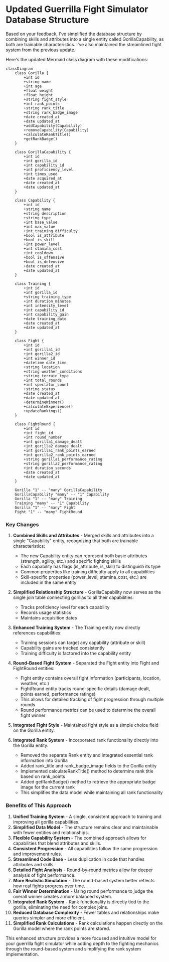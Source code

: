 # Updated Guerrilla Fight Simulator Database Structure

Based on your feedback, I've simplified the database structure by combining skills and attributes into a single entity called GorillaCapability, as both are trainable characteristics. I've also maintained the streamlined fight system from the previous update.

Here's the updated Mermaid class diagram with these modifications:

```mermaid
classDiagram
    class Gorilla {
        +int id
        +string name
        +int age
        +float weight
        +float height
        +string fight_style
        +int rank_points
        +string rank_title
        +string rank_badge_image
        +date created_at
        +date updated_at
        +addCapability(Capability)
        +removeCapability(Capability)
        +calculateRankTitle()
        +getRankBadge()
    }

    class GorillaCapability {
        +int id
        +int gorilla_id
        +int capability_id
        +int proficiency_level
        +int times_used
        +date acquired_at
        +date created_at
        +date updated_at
    }

    class Capability {
        +int id
        +string name
        +string description
        +string type
        +int base_value
        +int max_value
        +int training_difficulty
        +bool is_attribute
        +bool is_skill
        +int power_level
        +int stamina_cost
        +int cooldown
        +bool is_offensive
        +bool is_defensive
        +date created_at
        +date updated_at
    }

    class Training {
        +int id
        +int gorilla_id
        +string training_type
        +int duration_minutes
        +int intensity_level
        +int capability_id
        +int capability_gain
        +date training_date
        +date created_at
        +date updated_at
    }

    class Fight {
        +int id
        +int gorilla1_id
        +int gorilla2_id
        +int winner_id
        +datetime date_time
        +string location
        +string weather_conditions
        +string terrain_type
        +int total_rounds
        +int spectator_count
        +string status
        +date created_at
        +date updated_at
        +determineWinner()
        +calculateExperience()
        +updateRankings()
    }
    
    class FightRound {
        +int id
        +int fight_id
        +int round_number
        +int gorilla1_damage_dealt
        +int gorilla2_damage_dealt
        +int gorilla1_rank_points_earned
        +int gorilla2_rank_points_earned
        +string gorilla1_performance_rating
        +string gorilla2_performance_rating
        +int duration_seconds
        +date created_at
        +date updated_at
    }

    Gorilla "1" -- "many" GorillaCapability
    GorillaCapability "many" -- "1" Capability
    Gorilla "1" -- "many" Training
    Training "many" -- "1" Capability
    Gorilla "1" -- "many" Fight
    Fight "1" -- "many" FightRound
```

### Key Changes

1. **Combined Skills and Attributes** - Merged skills and attributes into a single "Capability" entity, recognizing that both are trainable characteristics:
   - The new Capability entity can represent both basic attributes (strength, agility, etc.) and specific fighting skills
   - Each capability has flags (is_attribute, is_skill) to distinguish its type
   - Common properties like training difficulty apply to all capabilities
   - Skill-specific properties (power_level, stamina_cost, etc.) are included in the same entity

2. **Simplified Relationship Structure** - GorillaCapability now serves as the single join table connecting gorillas to all their capabilities:
   - Tracks proficiency level for each capability
   - Records usage statistics
   - Maintains acquisition dates

3. **Enhanced Training System** - The Training entity now directly references capabilities:
   - Training sessions can target any capability (attribute or skill)
   - Capability gains are tracked consistently
   - Training difficulty is factored into the capability entity

4. **Round-Based Fight System** - Separated the Fight entity into Fight and FightRound entities:
   - Fight entity contains overall fight information (participants, location, weather, etc.)
   - FightRound entity tracks round-specific details (damage dealt, points earned, performance ratings)
   - This allows for detailed tracking of fight progression through multiple rounds
   - Round performance metrics can be used to determine the overall fight winner

5. **Integrated Fight Style** - Maintained fight style as a simple choice field on the Gorilla entity.

6. **Integrated Rank System** - Incorporated rank functionality directly into the Gorilla entity:
   - Removed the separate Rank entity and integrated essential rank information into Gorilla
   - Added rank_title and rank_badge_image fields to the Gorilla entity
   - Implemented calculateRankTitle() method to determine rank title based on rank_points
   - Added getRankBadge() method to retrieve the appropriate badge image for the current rank
   - This simplifies the data model while maintaining all rank functionality

### Benefits of This Approach

1. **Unified Training System** - A single, consistent approach to training and improving all gorilla capabilities.
2. **Simplified Data Model** - The structure remains clear and maintainable with fewer entities and relationships.
3. **Flexible Capability System** - The combined approach allows for capabilities that blend attributes and skills.
4. **Consistent Progression** - All capabilities follow the same progression and improvement rules.
5. **Streamlined Code Base** - Less duplication in code that handles attributes and skills.
6. **Detailed Fight Analysis** - Round-by-round metrics allow for deeper analysis of fight performance.
7. **More Realistic Simulation** - The round-based system better reflects how real fights progress over time.
8. **Fair Winner Determination** - Using round performance to judge the overall winner creates a more balanced system.
9. **Integrated Rank System** - Rank functionality is directly tied to the gorilla, eliminating the need for complex joins.
10. **Reduced Database Complexity** - Fewer tables and relationships make queries simpler and more efficient.
11. **Simplified Rank Calculations** - Rank calculations happen directly on the Gorilla model where the rank points are stored.

This enhanced structure provides a more focused and intuitive model for your guerrilla fight simulator while adding depth to the fighting mechanics through the round-based system and simplifying the rank system implementation.